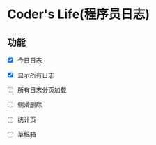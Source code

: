 # Coder's Life(程序员日志)

## 功能

- [X] 今日日志

- [x] 显示所有日志

- [ ] 所有日志分页加载

- [ ] 侧滑删除

- [ ] 统计页

- [ ] 草稿箱

